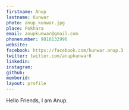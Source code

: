 ```yaml
---
firstname: Anup 
lastname: Kunwar 
photo: anup_kunwar.jpg 
place: Pokhara 
email: anupkunwar@gmail.com 
phonenumber: 9810132996 
website: 
facebook: https://facebook.com/kunwar.anup.3 
twitter: twitter.com/anupkunwar6 
linkedin: 
instagram: 
github: 
memberid:
layout: profile
---
```


Hello Friends, I am Anup.

